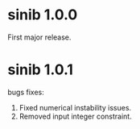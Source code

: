 # sinib 1.0.0
First major release. 

# sinib 1.0.1
bugs fixes: 
1. Fixed numerical instability issues.
2. Removed input integer constraint. 